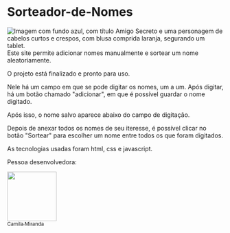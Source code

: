 # Sorteador-de-Nomes
![Imagem com fundo azul, com título Amigo Secreto e uma personagem de cabelos curtos e crespos, com blusa comprida laranja, segurando um tablet.](https://github.com/user-attachments/assets/414dde14-b1a8-4cb9-b371-dbc09baa3181)
Este site permite adicionar nomes manualmente e sortear um nome aleatoriamente.<p/>
O projeto está finalizado e pronto para uso.<p/>
Nele há um campo em que se pode digitar os nomes, um a um. Após digitar, há um botão chamado "adicionar", em que é possível guardar o nome digitado.<p/>
Após isso, o nome salvo aparece abaixo do campo de digitação.<p/>
Depois de anexar todos os nomes de seu iteresse, é possível clicar no botão "Sortear" para escolher um nome entre todos os que foram digitados.<p/>
As tecnologias usadas foram html, css e javascript.<p/>
Pessoa desenvolvedora:<p/>
[<img loading="lazy" src="https://github.com/acamiiis" width=115><br><sub>Camila Miranda</sub>]([https://github.com/acamiiis])
